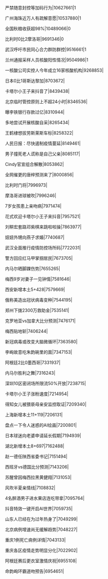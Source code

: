 严禁随意封控等加码行为|10627661|1

广州海珠近万人有疏解意愿|10537880|1

全国秋粮收获超98%|10489066|0

比利时0比2摩洛哥|9691346|0

武汉呼吁市民同心合力群防群控|9516661|1

兰州通报采样人员核酸阳性情况|9504986|1

一核酸公司实控人今年成立16家核酸机构|9268853|

日本0比1哥斯达黎加|8703672|

卡塔尔小王子来抖音了|8439438|

北京临时管控原则上不超24小时|8346536|

曝李铁银行存款过亿|8310944|

多地尝试开展核酸自采|8265434|

王鹤棣想拔劳斯莱斯车标|8258322|

人民日报：尽快遏制疫情蔓延|8149461|

男子撞死老人谎称是自己父亲|8085117|

Cindy官宣组合解散|8053862|

全网催更的唐梓预测来了|8000856|

比利时门将|7996973|

摩洛哥进球被吹|7996246|

7岁女孩患上亲吻病|7971474|

花式欢迎卡塔尔小王子来抖音|7957521|

刘畊宏套路邓紫棋来跳啦啦操|7863977|

妞妞外甥向燕子求婚|7740687|

武汉全面推行疫情防控场所码|7722031|

警方回应红马甲掌掴居民|7673705|

内马尔晒脚踝伤势|7655265|

梅西9岁对妻子一见钟情|7581646|

西安新增本土5+428|7579669|

俄称美造出冠状病毒变种|7544195|

郑州下拨2300万救助金|7535141|

克罗地亚vs加拿大比分预测|7476171|

梅西贴地斩|7406244|

新冠病毒或改变大脑微循环|7363580|

李峋故意吃朱韵碗里的面|7347153|

阿根廷2比0墨西哥|7331937|

内马尔胜利之舞|7316243|

深圳10区密闭场所限流50%开放|7238715|

卡塔尔小王子涨粉速度|7214954|

得知女儿被猥亵母亲安监控取证|7209340|

上海新增本土11+119|7206131|

盘点一下令人迷惑的AI绘画|7200801|

日本球迷向老婆申请延长假期|7194939|

湖北新增本土8+697|7162488|

赵一德任陕西省委书记|7151494|

西班牙vs德国比分预测|7143206|

苏醒曾因梅西拉黑黄健翔|7131053|

风吹半夏亲情线|7108832|

4名醉酒男子进水果店连吃带拿|7095764|

抖音特效一键开启AI世界|7059735|

山东人已经在为过年热身了|7049299|

北京病例增速尚无缓解趋势|7048227|

重庆1例死亡病例详情|7043133|

重庆各区疫情走势明显分化|7022902|

阿根廷赛后更衣室激情庆祝|6955108|

命韵峋环霸道吻预告|6954651|

